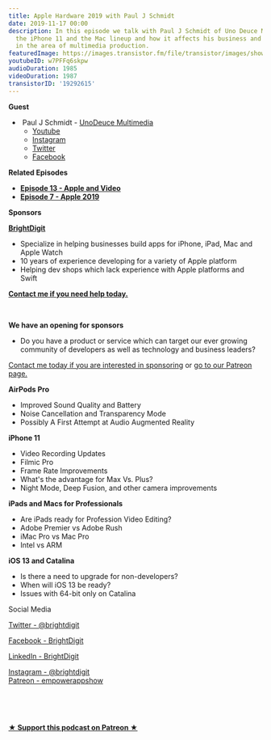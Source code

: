 ```yaml
---
title: Apple Hardware 2019 with Paul J Schmidt
date: 2019-11-17 00:00
description: In this episode we talk with Paul J Schmidt of Uno Deuce Multimedia about
  the iPhone 11 and the Mac lineup and how it affects his business and others especially
  in the area of multimedia production.
featuredImage: https://images.transistor.fm/file/transistor/images/show/122/full_1533929410-artwork.jpg
youtubeID: w7PFFq6skpw
audioDuration: 1985
videoDuration: 1987
transistorID: '19292615'
---
```

<p><b>Guest</b></p><ul><li> Paul J Schmidt - <a href="https://www.unodeuce.com/">UnoDeuce Multimedia</a><ul>
<li><a href="https://www.youtube.com/user/1dpmultimedia?feature=results_main">Youtube</a></li>
<li><a href="https://www.instagram.com/unodeucemedia/">Instagram</a></li>
<li><a href="https://twitter.com/unodeucemedia">Twitter</a></li>
<li><a href="https://www.facebook.com/UnoDeuceMultimedia">Facebook</a></li>
</ul>
</li></ul><p><b>Related Episodes</b></p><ul>
<li><a href="https://share.transistor.fm/s/6321c757"><strong>Episode 13 - Apple and Video</strong></a></li>
<li><a href="https://share.transistor.fm/s/3ee56c45"><strong>Episode 7 - Apple 2019</strong></a></li>
</ul><p><b>Sponsors</b></p><p><a href="https://brightdigit.com/"><strong>BrightDigit</strong></a></p><ul>
<li>Specialize in helping businesses build apps for iPhone, iPad, Mac and Apple Watch</li>
<li>10 years of experience developing for a variety of Apple platform</li>
<li>Helping dev shops which lack experience with Apple platforms and Swift</li>
</ul><p><a href="https://brightdigit.com/contact/"><strong>Contact me if you need help today.</strong></a></p><p><br></p><p><strong>We have an opening for sponsors</strong></p><ul><li>Do you have a product or service which can target our ever growing community of developers as well as technology and business leaders? </li></ul><p><a href="https://brightdigit.com/contact/">Contact me today if you are interested in sponsoring</a> or <a href="https://www.patreon.com/empowerappsshow">go to our Patreon page.</a></p><p><b>AirPods Pro</b></p><ul>
<li>Improved Sound Quality and Battery</li>
<li>Noise Cancellation and Transparency Mode</li>
<li>Possibly A First Attempt at Audio Augmented Reality</li>
</ul><p><b>iPhone 11</b></p><ul>
<li>Video Recording Updates</li>
<li>Filmic Pro</li>
<li>Frame Rate Improvements</li>
<li>What's the advantage for Max Vs. Plus?</li>
<li>Night Mode, Deep Fusion, and other camera improvements</li>
</ul><p><b>iPads and Macs for Professionals</b></p><ul>
<li>Are iPads ready for Profession Video Editing?</li>
<li>Adobe Premier vs Adobe Rush</li>
<li>iMac Pro vs Mac Pro</li>
<li>Intel vs ARM</li>
</ul><p><b>iOS 13 and Catalina</b></p><ul>
<li>Is there a need to upgrade for non-developers?</li>
<li>When will iOS 13 be ready?</li>
<li>Issues with 64-bit only on Catalina</li>
</ul><p>Social Media</p><p><a href="https://twitter.com/brightdigit">Twitter - @brightdigit</a></p><p><a href="http://facebook.com/brightdigit">Facebook - BrightDigit</a></p><p><a href="https://www.linkedin.com/company/bright-digit">LinkedIn - BrightDigit</a></p><p><a href="https://www.instagram.com/brightdigit/">Instagram - @brightdigit</a><br><a href="https://www.patreon.com/empowerappsshow">Patreon - empowerappshow</a></p><p><br></p><p><br></p><p><strong><a href="https://www.patreon.com/empowerappsshow" rel="payment" title="★ Support this podcast on Patreon ★">★ Support this podcast on Patreon ★</a></strong></p>
      